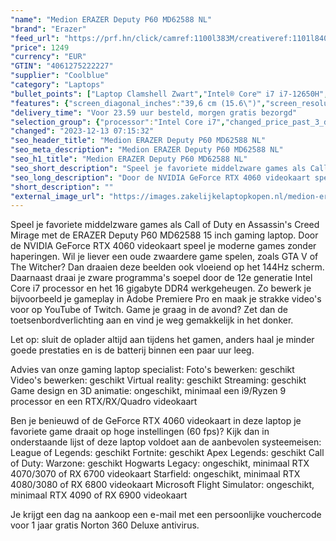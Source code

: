 ```yaml
---
"name": "Medion ERAZER Deputy P60 MD62588 NL"
"brand": "Erazer"
"feed_url": "https://prf.hn/click/camref:1100l383M/creativeref:1101l84031/destination:https%3A%2F%2Fwww.coolblue.nl%2Fproduct%2F940608"
"price": 1249
"currency": "EUR"
"GTIN": "4061275222227"
"supplier": "Coolblue"
"category": "Laptops"
"bullet_points": ["Laptop Clamshell Zwart","Intel® Core™ i7 i7-12650H","39,6 cm (15.6\") Full HD 1920 x 1080 Pixels IPS Mat","16 GB DDR4-SDRAM 3200 MHz 2 x 8 GB","512 GB SSD","NVIDIA GeForce RTX 4060 8 GB Intel® UHD Graphics","Wi-Fi 6E (802.11ax) Ethernet LAN 1000 Mbit/s Bluetooth 5.1","Lithium-Ion (Li-Ion) 54 Wh 5 uur","Windows 11 Home"]
"features": {"screen_diagonal_inches":"39,6 cm (15.6\")","screen_resolution":"1920 x 1080 Pixels","processor_family":"Intel® Core™ i7","memory_size":"16 GB","memory_type":"DDR4-SDRAM","total_storage_space":"512 GB","graphics_card":"NVIDIA GeForce RTX 4060","graphics_memory_size":"8 GB","operating_system":"Windows 11 Home","battery_capacity":"54 Wh","width":"360 mm","depth":"240 mm","height":"24 mm","weight":"2,05 kg"}
"delivery_time": "Voor 23.59 uur besteld, morgen gratis bezorgd"
"selection_group": {"processor":"Intel Core i7","changed_price_past_3_days":false,"product_family":"ERAZER"}
"changed": "2023-12-13 07:15:32"
"seo_header_title": "Medion ERAZER Deputy P60 MD62588 NL"
"seo_meta_description": "Medion ERAZER Deputy P60 MD62588 NL"
"seo_h1_title": "Medion ERAZER Deputy P60 MD62588 NL"
"seo_short_description": "Speel je favoriete middelzware games als Call of Duty en Assassin's Creed Mirage met de ERAZER Deputy P60 MD62588 15 inch gaming laptop."
"seo_long_description": "Door de NVIDIA GeForce RTX 4060 videokaart speel je moderne games zonder haperingen. Wil je liever een oude zwaardere game spelen, zoals GTA V of The Witcher? Dan draaien deze beelden ook vloeiend op het 144Hz scherm. Daarnaast draai je zware programma's soepel door de 12e generatie Intel Core i7 processor en het 16 gigabyte DDR4 werkgeheugen. Zo bewerk je bijvoorbeeld je gameplay in Adobe Premiere Pro en maak je strakke video's voor op YouTube of Twitch. Game je graag in de avond? Zet dan de toetsenbordverlichting aan en vind je weg gemakkelijk in het donker. \r\n\r\nLet op: sluit de oplader altijd aan tijdens het gamen, anders haal je minder goede prestaties en is de batterij binnen een paar uur leeg. \r\n\r\nAdvies van onze gaming laptop specialist:\r\nFoto's bewerken: geschikt\r\nVideo's bewerken: geschikt\r\nVirtual reality: geschikt\r\nStreaming: geschikt\r\nGame design en 3D animatie: ongeschikt, minimaal een i9/Ryzen 9 processor en een RTX/RX/Quadro videokaart\r\n\r\nBen je benieuwd of de GeForce RTX 4060 videokaart in deze laptop je favoriete game draait op hoge instellingen (60 fps)? Kijk dan in onderstaande lijst of deze laptop voldoet aan de aanbevolen systeemeisen:\r\nLeague of Legends: geschikt\r\nFortnite: geschikt\r\nApex Legends: geschikt\r\nCall of Duty: Warzone: geschikt\r\nHogwarts Legacy: ongeschikt, minimaal RTX 4070/3070 of RX 6700 videokaart\r\nStarfield: ongeschikt, minimaal RTX 4080/3080 of RX 6800 videokaart\r\nMicrosoft Flight Simulator: ongeschikt, minimaal RTX 4090 of RX 6900 videokaart\r\n\r\nJe krijgt een dag na aankoop een e-mail met een persoonlijke vouchercode voor 1 jaar gratis Norton 360 Deluxe antivirus."
"short_description": ""
"external_image_url": "https://images.zakelijkelaptopkopen.nl/medion-erazer-deputy-p60-md62588-nl.webp"
---
```


Speel je favoriete middelzware games als Call of Duty en Assassin's Creed Mirage met de ERAZER Deputy P60 MD62588 15 inch gaming laptop. Door de NVIDIA GeForce RTX 4060 videokaart speel je moderne games zonder haperingen. Wil je liever een oude zwaardere game spelen, zoals GTA V of The Witcher? Dan draaien deze beelden ook vloeiend op het 144Hz scherm. Daarnaast draai je zware programma's soepel door de 12e generatie Intel Core i7 processor en het 16 gigabyte DDR4 werkgeheugen. Zo bewerk je bijvoorbeeld je gameplay in Adobe Premiere Pro en maak je strakke video's voor op YouTube of Twitch. Game je graag in de avond? Zet dan de toetsenbordverlichting aan en vind je weg gemakkelijk in het donker.

Let op: sluit de oplader altijd aan tijdens het gamen, anders haal je minder goede prestaties en is de batterij binnen een paar uur leeg.

Advies van onze gaming laptop specialist:
Foto's bewerken: geschikt
Video's bewerken: geschikt
Virtual reality: geschikt
Streaming: geschikt
Game design en 3D animatie: ongeschikt, minimaal een i9/Ryzen 9 processor en een RTX/RX/Quadro videokaart

Ben je benieuwd of de GeForce RTX 4060 videokaart in deze laptop je favoriete game draait op hoge instellingen (60 fps)? Kijk dan in onderstaande lijst of deze laptop voldoet aan de aanbevolen systeemeisen:
League of Legends: geschikt
Fortnite: geschikt
Apex Legends: geschikt
Call of Duty: Warzone: geschikt
Hogwarts Legacy: ongeschikt, minimaal RTX 4070/3070 of RX 6700 videokaart
Starfield: ongeschikt, minimaal RTX 4080/3080 of RX 6800 videokaart
Microsoft Flight Simulator: ongeschikt, minimaal RTX 4090 of RX 6900 videokaart

Je krijgt een dag na aankoop een e-mail met een persoonlijke vouchercode voor 1 jaar gratis Norton 360 Deluxe antivirus.